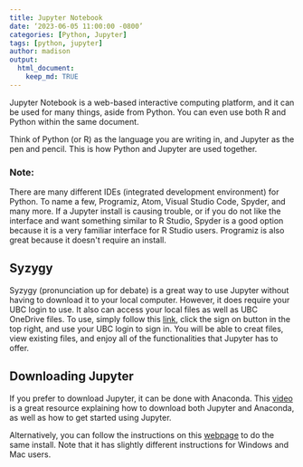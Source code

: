 ```yaml
---
title: Jupyter Notebook
date: ‘2023-06-05 11:00:00 -0800’
categories: [Python, Jupyter]
tags: [python, jupyter]
author: madison
output:
  html_document:
    keep_md: TRUE
---
```





Jupyter Notebook is a web-based interactive computing platform, and it can be used for many things, aside from Python. You can even use both R and Python within the same document.

Think of Python (or R) as the language you are writing in, and Jupyter as the pen and pencil. This is how Python and Jupyter are used together.

### Note:

There are many different IDEs (integrated development environment) for Python. To name a few, Programiz, Atom, Visual Studio Code, Spyder, and many more. If a Jupyter install is causing trouble, or if you do not like the interface and want something similar to R Studio, Spyder is a good option because it is a very familiar interface for R Studio users. Programiz is also great because it doesn't require an install.

## Syzygy

Syzygy (pronunciation up for debate) is a great way to use Jupyter without having to download it to your local computer. However, it does require your UBC login to use. It also can access your local files as well as UBC OneDrive files. To use, simply follow this [link](https://ubc.syzygy.ca/), click the sign on button in the top right, and use your UBC login to sign in. You will be able to creat files, view existing files, and enjoy all of the functionalities that Jupyter has to offer.

## Downloading Jupyter

If you prefer to download Jupyter, it can be done with Anaconda. This [video](https://www.youtube.com/watch?v=WUeBzT43JyY) is a great resource explaining how to download both Jupyter and Anaconda, as well as how to get started using Jupyter.

Alternatively, you can follow the instructions on this [webpage](https://www.codecademy.com/article/setting-up-jupyter-notebook) to do the same install. Note that it has slightly different instructions for Windows and Mac users.
